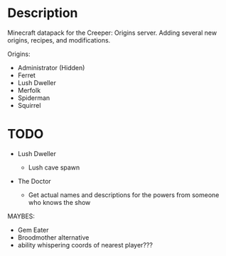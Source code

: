 # Description

Minecraft datapack for the Creeper: Origins server. Adding several new origins, recipes, and modifications.

Origins:
- Administrator (Hidden)
- Ferret
- Lush Dweller
- Merfolk
- Spiderman
- Squirrel


# TODO

- Lush Dweller
    - Lush cave spawn

- The Doctor
    - Get actual names and descriptions for the powers from someone who knows the show

MAYBES:
- Gem Eater
- Broodmother alternative
- ability whispering coords of nearest player???
